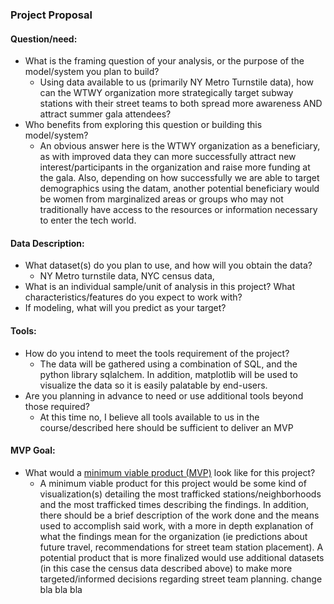 ### Project Proposal
 

#### Question/need:
* What is the framing question of your analysis, or the purpose of the model/system you plan to build? 
	* Using data available to us (primarily NY Metro Turnstile data), how can the WTWY organization more strategically target subway stations with their street teams to both spread more awareness AND attract summer gala attendees?
* Who benefits from exploring this question or building this model/system? 
	* An obvious answer here is the WTWY organization as a beneficiary, as with improved data they can more successfully attract new interest/participants in the organization and raise more funding at the gala. Also, depending on how successfully we are able to target demographics using the datam, another potential beneficiary would be women from marginalized areas or groups who may not traditionally have access to the resources or information necessary to enter the tech world. 

#### Data Description:
* What dataset(s) do you plan to use, and how will you obtain the data? 
	* NY Metro turnstile data, NYC census data, 
* What is an individual sample/unit of analysis in this project? What characteristics/features do you expect to work with? 
* If modeling, what will you predict as your target?

#### Tools:
* How do you intend to meet the tools requirement of the project? 
	* The data will be gathered using a combination of SQL, and the python library sqlalchem. In addition, matplotlib will be used to visualize the data so it is easily palatable by end-users.
* Are you planning in advance to need or use additional tools beyond those required?
	* At this time no, I believe all tools available to us in the course/described here should be sufficient to deliver an MVP

#### MVP Goal:
* What would a [minimum viable product (MVP)](./mvp.md) look like for this project?
	* A minimum viable product for this project would be some kind of visualization(s) detailing the most trafficked stations/neighborhoods and the most trafficked times describing the findings. In addition, there should be a brief description of the work done and the means used to accomplish said work, with a more in depth explanation of what the findings mean for the organization (ie predictions about future travel, recommendations for street team station placement). A potential product that is more finalized would use additional datasets (in this case the census data described above) to make more targeted/informed decisions regarding street team planning. change bla bla bla